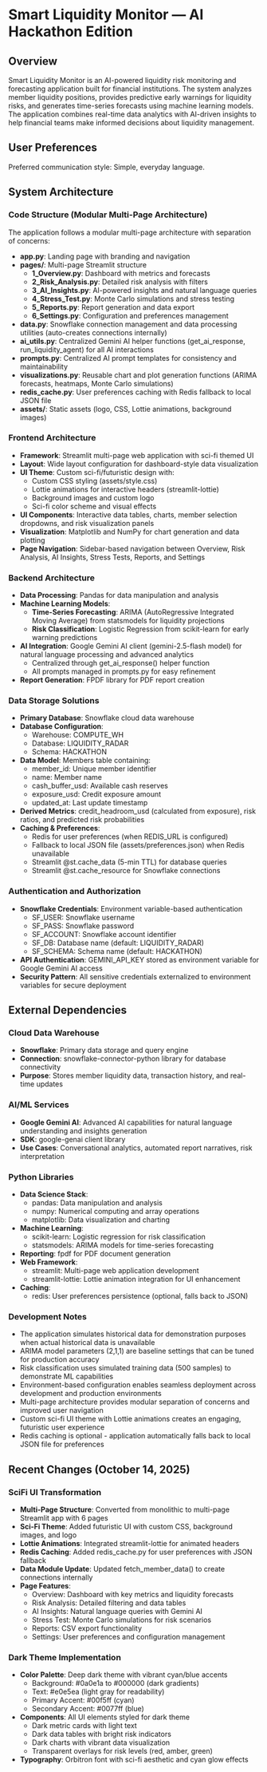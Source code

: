 # Smart Liquidity Monitor — AI Hackathon Edition

## Overview

Smart Liquidity Monitor is an AI-powered liquidity risk monitoring and forecasting application built for financial institutions. The system analyzes member liquidity positions, provides predictive early warnings for liquidity risks, and generates time-series forecasts using machine learning models. The application combines real-time data analytics with AI-driven insights to help financial teams make informed decisions about liquidity management.

## User Preferences

Preferred communication style: Simple, everyday language.

## System Architecture

### Code Structure (Modular Multi-Page Architecture)
The application follows a modular multi-page architecture with separation of concerns:
- **app.py**: Landing page with branding and navigation
- **pages/**: Multi-page Streamlit structure
  - **1_Overview.py**: Dashboard with metrics and forecasts
  - **2_Risk_Analysis.py**: Detailed risk analysis with filters
  - **3_AI_Insights.py**: AI-powered insights and natural language queries
  - **4_Stress_Test.py**: Monte Carlo simulations and stress testing
  - **5_Reports.py**: Report generation and data export
  - **6_Settings.py**: Configuration and preferences management
- **data.py**: Snowflake connection management and data processing utilities (auto-creates connections internally)
- **ai_utils.py**: Centralized Gemini AI helper functions (get_ai_response, run_liquidity_agent) for all AI interactions
- **prompts.py**: Centralized AI prompt templates for consistency and maintainability
- **visualizations.py**: Reusable chart and plot generation functions (ARIMA forecasts, heatmaps, Monte Carlo simulations)
- **redis_cache.py**: User preferences caching with Redis fallback to local JSON file
- **assets/**: Static assets (logo, CSS, Lottie animations, background images)

### Frontend Architecture
- **Framework**: Streamlit multi-page web application with sci-fi themed UI
- **Layout**: Wide layout configuration for dashboard-style data visualization
- **UI Theme**: Custom sci-fi/futuristic design with:
  - Custom CSS styling (assets/style.css)
  - Lottie animations for interactive headers (streamlit-lottie)
  - Background images and custom logo
  - Sci-fi color scheme and visual effects
- **UI Components**: Interactive data tables, charts, member selection dropdowns, and risk visualization panels
- **Visualization**: Matplotlib and NumPy for chart generation and data plotting
- **Page Navigation**: Sidebar-based navigation between Overview, Risk Analysis, AI Insights, Stress Tests, Reports, and Settings

### Backend Architecture
- **Data Processing**: Pandas for data manipulation and analysis
- **Machine Learning Models**:
  - **Time-Series Forecasting**: ARIMA (AutoRegressive Integrated Moving Average) from statsmodels for liquidity projections
  - **Risk Classification**: Logistic Regression from scikit-learn for early warning predictions
- **AI Integration**: Google Gemini AI client (gemini-2.5-flash model) for natural language processing and advanced analytics
  - Centralized through get_ai_response() helper function
  - All prompts managed in prompts.py for easy refinement
- **Report Generation**: FPDF library for PDF report creation

### Data Storage Solutions
- **Primary Database**: Snowflake cloud data warehouse
- **Database Configuration**:
  - Warehouse: COMPUTE_WH
  - Database: LIQUIDITY_RADAR
  - Schema: HACKATHON
- **Data Model**: Members table containing:
  - member_id: Unique member identifier
  - name: Member name
  - cash_buffer_usd: Available cash reserves
  - exposure_usd: Credit exposure amount
  - updated_at: Last update timestamp
- **Derived Metrics**: credit_headroom_usd (calculated from exposure), risk ratios, and predicted risk probabilities
- **Caching & Preferences**:
  - Redis for user preferences (when REDIS_URL is configured)
  - Fallback to local JSON file (assets/preferences.json) when Redis unavailable
  - Streamlit @st.cache_data (5-min TTL) for database queries
  - Streamlit @st.cache_resource for Snowflake connections

### Authentication and Authorization
- **Snowflake Credentials**: Environment variable-based authentication
  - SF_USER: Snowflake username
  - SF_PASS: Snowflake password
  - SF_ACCOUNT: Snowflake account identifier
  - SF_DB: Database name (default: LIQUIDITY_RADAR)
  - SF_SCHEMA: Schema name (default: HACKATHON)
- **API Authentication**: GEMINI_API_KEY stored as environment variable for Google Gemini AI access
- **Security Pattern**: All sensitive credentials externalized to environment variables for secure deployment

## External Dependencies

### Cloud Data Warehouse
- **Snowflake**: Primary data storage and query engine
- **Connection**: snowflake-connector-python library for database connectivity
- **Purpose**: Stores member liquidity data, transaction history, and real-time updates

### AI/ML Services
- **Google Gemini AI**: Advanced AI capabilities for natural language understanding and insights generation
- **SDK**: google-genai client library
- **Use Cases**: Conversational analytics, automated report narratives, risk interpretation

### Python Libraries
- **Data Science Stack**:
  - pandas: Data manipulation and analysis
  - numpy: Numerical computing and array operations
  - matplotlib: Data visualization and charting
- **Machine Learning**:
  - scikit-learn: Logistic regression for risk classification
  - statsmodels: ARIMA models for time-series forecasting
- **Reporting**: fpdf for PDF document generation
- **Web Framework**: 
  - streamlit: Multi-page web application development
  - streamlit-lottie: Lottie animation integration for UI enhancement
- **Caching**: 
  - redis: User preferences persistence (optional, falls back to JSON)

### Development Notes
- The application simulates historical data for demonstration purposes when actual historical data is unavailable
- ARIMA model parameters (2,1,1) are baseline settings that can be tuned for production accuracy
- Risk classification uses simulated training data (500 samples) to demonstrate ML capabilities
- Environment-based configuration enables seamless deployment across development and production environments
- Multi-page architecture provides modular separation of concerns and improved user navigation
- Custom sci-fi UI theme with Lottie animations creates an engaging, futuristic user experience
- Redis caching is optional - application automatically falls back to local JSON file for preferences

## Recent Changes (October 14, 2025)

### SciFi UI Transformation
- **Multi-Page Structure**: Converted from monolithic to multi-page Streamlit app with 6 pages
- **Sci-Fi Theme**: Added futuristic UI with custom CSS, background images, and logo
- **Lottie Animations**: Integrated streamlit-lottie for animated headers
- **Redis Caching**: Added redis_cache.py for user preferences with JSON fallback
- **Data Module Update**: Updated fetch_member_data() to create connections internally
- **Page Features**:
  - Overview: Dashboard with key metrics and liquidity forecasts
  - Risk Analysis: Detailed filtering and data tables
  - AI Insights: Natural language queries with Gemini AI
  - Stress Test: Monte Carlo simulations for risk scenarios
  - Reports: CSV export functionality
  - Settings: User preferences and configuration management

### Dark Theme Implementation
- **Color Palette**: Deep dark theme with vibrant cyan/blue accents
  - Background: #0a0e1a to #000000 (dark gradients)
  - Text: #e0e5ea (light gray for readability)
  - Primary Accent: #00f5ff (cyan)
  - Secondary Accent: #0077ff (blue)
- **Components**: All UI elements styled for dark theme
  - Dark metric cards with light text
  - Dark data tables with bright risk indicators
  - Dark charts with vibrant data visualization
  - Transparent overlays for risk levels (red, amber, green)
- **Typography**: Orbitron font with sci-fi aesthetic and cyan glow effects